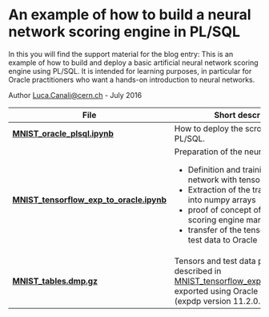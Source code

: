 # An example of how to build a neural network scoring engine in PL/SQL

In this you will find the support material for the blog entry: 
This is an example of how to build and deploy a basic artificial neural network scoring engine using PL/SQL. It is intended for learning purposes, in particular for Oracle practitioners who want a hands-on introduction to neural networks.

Author Luca.Canali@cern.ch - July 2016

| File                       | Short description
| -------------------------- | -------------------------------------------------------------------------------------
| [**MNIST_oracle_plsql.ipynb**](MNIST_oracle_plsql.ipynb) | How to deploy the scroing engine in PL/SQL.
| [**MNIST_tensorflow_exp_to_oracle.ipynb**](MNIST_tensorflow_exp_to_oracle.ipynb)| Preparation of the neural network <ul><li>Definition and training of the neural network with tensorFlow</li><li>Extraction of the trained tensors into numpy arrays</li><li>proof of concept of how to run the scoring engine manually in Python</li><li>transfer of the tensors and of the test data to Oracle</li></ul>
| [**MNIST_tables.dmp.gz**](mnist_tables.dmp) | Tensors and test data produced as described in [MNIST_tensorflow_exp_to_oracle.ipynb](MNIST_tensorflow_exp_to_oracle.ipynb) exported using Oracle datapump utility (expdp version 11.2.0.4)

